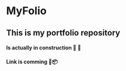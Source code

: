 # MyFolio
## This is my portfolio repository

#### Is actually in construction :construction: :wrench:
#### Link is comming :truck::package:
